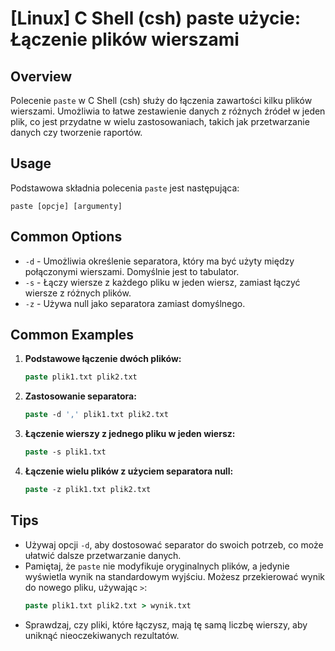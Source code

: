 # [Linux] C Shell (csh) paste użycie: Łączenie plików wierszami

## Overview
Polecenie `paste` w C Shell (csh) służy do łączenia zawartości kilku plików wierszami. Umożliwia to łatwe zestawienie danych z różnych źródeł w jeden plik, co jest przydatne w wielu zastosowaniach, takich jak przetwarzanie danych czy tworzenie raportów.

## Usage
Podstawowa składnia polecenia `paste` jest następująca:

```
paste [opcje] [argumenty]
```

## Common Options
- `-d` - Umożliwia określenie separatora, który ma być użyty między połączonymi wierszami. Domyślnie jest to tabulator.
- `-s` - Łączy wiersze z każdego pliku w jeden wiersz, zamiast łączyć wiersze z różnych plików.
- `-z` - Używa null jako separatora zamiast domyślnego.

## Common Examples
1. **Podstawowe łączenie dwóch plików:**
   ```csh
   paste plik1.txt plik2.txt
   ```

2. **Zastosowanie separatora:**
   ```csh
   paste -d ',' plik1.txt plik2.txt
   ```

3. **Łączenie wierszy z jednego pliku w jeden wiersz:**
   ```csh
   paste -s plik1.txt
   ```

4. **Łączenie wielu plików z użyciem separatora null:**
   ```csh
   paste -z plik1.txt plik2.txt
   ```

## Tips
- Używaj opcji `-d`, aby dostosować separator do swoich potrzeb, co może ułatwić dalsze przetwarzanie danych.
- Pamiętaj, że `paste` nie modyfikuje oryginalnych plików, a jedynie wyświetla wynik na standardowym wyjściu. Możesz przekierować wynik do nowego pliku, używając `>`:
  ```csh
  paste plik1.txt plik2.txt > wynik.txt
  ```
- Sprawdzaj, czy pliki, które łączysz, mają tę samą liczbę wierszy, aby uniknąć nieoczekiwanych rezultatów.